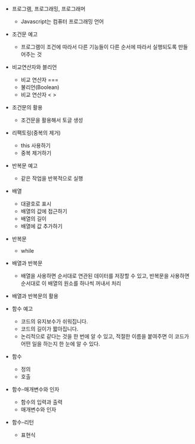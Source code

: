 * 프로그램, 프로그래밍, 프로그래머
    * Javascript는 컴퓨터 프로그래밍 언어

* 조건문 예고
    * 프로그램이 조건에 따라서 다른 기능들이 다른 순서에 따라서 실행되도록 만들어주는 것

* 비교연산자와 블리언
    * 비교 연산자 ===
    * 불리언(Boolean)
    * 비교 연산자 < >

* 조건문의 활용
    * 조건문을 활용해서 토글 생성

* 리팩토링(중복의 제거)
    * this 사용하기
    * 중복 제거하기

* 반복문 예고
    * 같은 작업을 반복적으로 실행

* 배열
    * 대괄호로 표시
    * 배열의 값에 접근하기
    * 배열의 길이
    * 배열에 값 추가하기

* 반복문
    * while

* 배열과 반복문
    * 배열을 사용하면 순서대로 연관된 데이터를 저장할 수 있고, 반복문을 사용하면 순서대로 이 배열의 원소를 하나씩 꺼내서 처리

* 배열과 반복문의 활용

* 함수 예고
    * 코드의 유지보수가 쉬워집니다.
    * 코드의 길이가 짧아집니다.
    * 논리적으로 같다는 것을 한 번에 알 수 있고, 적절한 이름을 붙여주면  이 코드가 어떤 일을 하는지 한 눈에 알 수 있다.

* 함수
    * 정의
    * 호출

* 함수-매개변수와 인자
    * 함수의 입력과 출력
    * 매개변수와 인자

* 함수-리턴
    * 표현식